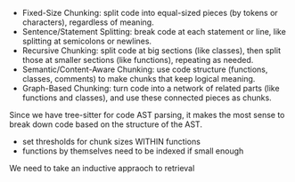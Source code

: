 - Fixed-Size Chunking: split code into equal-sized pieces (by tokens or characters), regardless of meaning.
- Sentence/Statement Splitting: break code at each statement or line, like splitting at semicolons or newlines.
- Recursive Chunking: split code at big sections (like classes), then split those at smaller sections (like functions), repeating as needed.
- Semantic/Content-Aware Chunking: use code structure (functions, classes, comments) to make chunks that keep logical meaning.
- Graph-Based Chunking: turn code into a network of related parts (like functions and classes), and use these connected pieces as chunks.

Since we have tree-sitter for code AST parsing, it makes the most sense to break down code based on the structure of the AST.

- set thresholds for chunk sizes WITHIN functions
- functions by themselves need to be indexed if small enough

We need to take an inductive appraoch to retrieval
